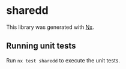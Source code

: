 # sharedd

This library was generated with [Nx](https://nx.dev).

## Running unit tests

Run `nx test sharedd` to execute the unit tests.
